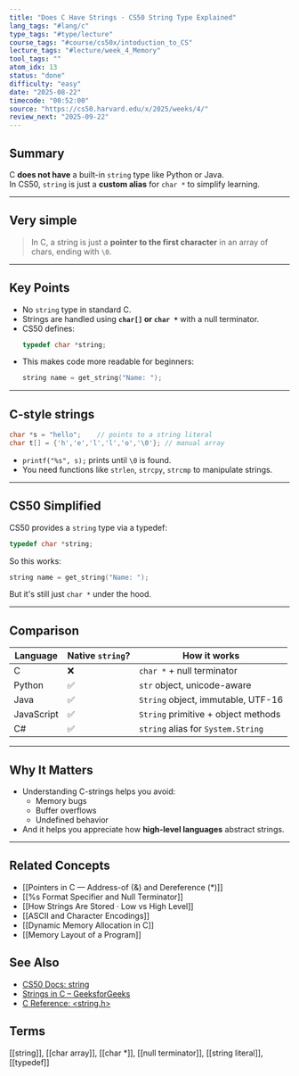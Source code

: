 ```yaml
---
title: "Does C Have Strings · CS50 String Type Explained"  
lang_tags: "#lang/c"                                    
type_tags: "#type/lecture"                                     
course_tags: "#course/cs50x/intoduction_to_CS"                                  
lecture_tags: "#lecture/week_4_Memory"                                  
tool_tags: ""                                          
atom_idx: 13                                          
status: "done"                                              
difficulty: "easy"                                          
date: "2025-08-22"                            
timecode: "00:52:00"                                          
source: "https://cs50.harvard.edu/x/2025/weeks/4/"                            
review_next: "2025-09-22"                                     
---
```


## Summary

C **does not have** a built-in `string` type like Python or Java.  
In CS50, `string` is just a **custom alias** for `char *` to simplify learning.

---

## Very simple

> In C, a string is just a **pointer to the first character** in an array of chars, ending with `\0`.

---

## Key Points

- No `string` type in standard C.
- Strings are handled using **`char[]` or `char *`** with a null terminator.
- CS50 defines:
  ```c
  typedef char *string;
  ```
- This makes code more readable for beginners:
  ```c
  string name = get_string("Name: ");
  ```

---

## C-style strings
```c
char *s = "hello";    // points to a string literal
char t[] = {'h','e','l','l','o','\0'}; // manual array
```

- `printf("%s", s);` prints until `\0` is found.
- You need functions like `strlen`, `strcpy`, `strcmp` to manipulate strings.

---

## CS50 Simplified
CS50 provides a `string` type via a typedef:

```c
typedef char *string;
```

So this works:
```c
string name = get_string("Name: ");
```

But it's still just `char *` under the hood.

---

## Comparison

| Language    | Native `string`? | How it works                            |
|-------------|------------------|------------------------------------------|
| C           | ❌               | `char *` + null terminator               |
| Python      | ✅               | `str` object, unicode-aware              |
| Java        | ✅               | `String` object, immutable, UTF-16       |
| JavaScript  | ✅               | `String` primitive + object methods      |
| C#          | ✅               | `string` alias for `System.String`       |

---

## Why It Matters

- Understanding C-strings helps you avoid:
  - Memory bugs
  - Buffer overflows
  - Undefined behavior
- And it helps you appreciate how **high-level languages** abstract strings.

---

## Related Concepts

- [[Pointers in C — Address-of (&) and Dereference (*)]]
- [[%s Format Specifier and Null Terminator]]
- [[How Strings Are Stored · Low vs High Level]]
- [[ASCII and Character Encodings]]
- [[Dynamic Memory Allocation in C]]
- [[Memory Layout of a Program]]

## See Also

- [CS50 Docs: string](https://cs50.readthedocs.io/libraries/cs50/c/#string)
- [Strings in C – GeeksforGeeks](https://www.geeksforgeeks.org/strings-in-c/)
- [C Reference: <string.h>](https://en.cppreference.com/w/c/string)

## Terms

[[string]], [[char array]], [[char *]], [[null terminator]], [[string literal]], [[typedef]]

